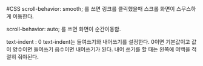 #CSS
scroll-behavior: smooth; 를 쓰면 링크를 클릭했을때 스크롤 화면이 스무스하게 이동한다.

scroll-behavior: auto; 를 쓰면 화면이 순간이동함.

text-indent : 0
text-indent는 들여쓰기와 내어쓰기를 설정한다.
0이면 기본값이고 값이 양수이면 들여쓰기 음수이면 내어쓰기가 된다.
내어 쓰기를 할 때는 왼쪽에 여백을 적절히 줘야된다.